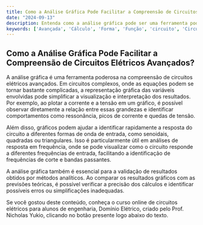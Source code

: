 ```yaml
---
title: Como a Análise Gráfica Pode Facilitar a Compreensão de Circuitos Elétricos Avançados?
date: "2024-09-13"
description: Entenda como a análise gráfica pode ser uma ferramenta poderosa na compreensão de circuitos elétricos avançados.
keywords: ['Avançada', 'Cálculo', 'Forma', 'Função', 'circuito', 'Circuito', 'gráfico']
---
```


## Como a Análise Gráfica Pode Facilitar a Compreensão de Circuitos Elétricos Avançados?

A análise gráfica é uma ferramenta poderosa na compreensão de circuitos elétricos avançados. Em circuitos complexos, onde as equações podem se tornar bastante complicadas, a representação gráfica das variáveis envolvidas pode simplificar a visualização e interpretação dos resultados. Por exemplo, ao plotar a corrente e a tensão em um gráfico, é possível observar diretamente a relação entre essas grandezas e identificar comportamentos como ressonância, picos de corrente e quedas de tensão.

Além disso, gráficos podem ajudar a identificar rapidamente a resposta do circuito a diferentes formas de onda de entrada, como senoidais, quadradas ou triangulares. Isso é particularmente útil em análises de resposta em frequência, onde se pode visualizar como o circuito responde a diferentes frequências de entrada, facilitando a identificação de frequências de corte e bandas passantes.

A análise gráfica também é essencial para a validação de resultados obtidos por métodos analíticos. Ao comparar os resultados gráficos com as previsões teóricas, é possível verificar a precisão dos cálculos e identificar possíveis erros ou simplificações inadequadas.

Se você gostou deste conteúdo, conheça o curso online de circuitos elétricos para alunos de engenharia, Domínio Elétrico, criado pelo Prof. Nicholas Yukio, clicando no botão presente logo abaixo do texto.